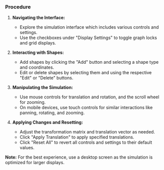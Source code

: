 ### Procedure 


1. **Navigating the Interface:**
   - Explore the simulation interface which includes various controls and settings.
   - Use the checkboxes under "Display Settings" to toggle graph locks and grid displays.

2. **Interacting with Shapes:**
   - Add shapes by clicking the "Add" button and selecting a shape type and coordinates.
   - Edit or delete shapes by selecting them and using the respective "Edit" or "Delete" buttons.

3. **Manipulating the Simulation:**
   - Use mouse controls for translation and rotation, and the scroll wheel for zooming.
   - On mobile devices, use touch controls for similar interactions like panning, rotating, and zooming.

4. **Applying Changes and Resetting:**
   - Adjust the transformation matrix and translation vector as needed.
   - Click "Apply Translation" to apply specified translations.
   - Click "Reset All" to revert all controls and settings to their default values.

**Note:** For the best experience, use a desktop screen as the simulation is optimized for larger displays.
